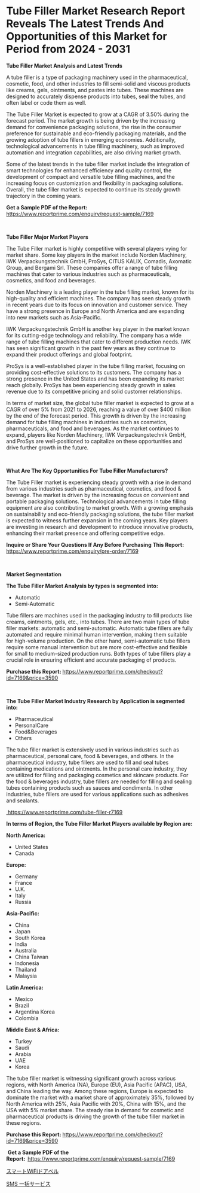<p><h1>Tube Filler Market Research Report Reveals The Latest Trends And Opportunities of this Market for Period from 2024 - 2031</h1></p><p><strong>Tube Filler Market Analysis and Latest Trends</strong></p>
<p><p>A tube filler is a type of packaging machinery used in the pharmaceutical, cosmetic, food, and other industries to fill semi-solid and viscous products like creams, gels, ointments, and pastes into tubes. These machines are designed to accurately dispense products into tubes, seal the tubes, and often label or code them as well.</p><p>The Tube Filler Market is expected to grow at a CAGR of 3.50% during the forecast period. The market growth is being driven by the increasing demand for convenience packaging solutions, the rise in the consumer preference for sustainable and eco-friendly packaging materials, and the growing adoption of tube fillers in emerging economies. Additionally, technological advancements in tube filling machinery, such as improved automation and integration capabilities, are also driving market growth.</p><p>Some of the latest trends in the tube filler market include the integration of smart technologies for enhanced efficiency and quality control, the development of compact and versatile tube filling machines, and the increasing focus on customization and flexibility in packaging solutions. Overall, the tube filler market is expected to continue its steady growth trajectory in the coming years.</p></p>
<p><strong>Get a Sample PDF of the Report:&nbsp;</strong> <a href="https://www.reportprime.com/enquiry/request-sample/7169">https://www.reportprime.com/enquiry/request-sample/7169</a></p>
<p>&nbsp;</p>
<p><strong>Tube Filler Major Market Players</strong></p>
<p><p>The Tube Filler market is highly competitive with several players vying for market share. Some key players in the market include Norden Machinery, IWK Verpackungstechnik GmbH, ProSys, CITUS KALIX, Comadis, Axomatic Group, and Bergami Srl. These companies offer a range of tube filling machines that cater to various industries such as pharmaceuticals, cosmetics, and food and beverages.</p><p>Norden Machinery is a leading player in the tube filling market, known for its high-quality and efficient machines. The company has seen steady growth in recent years due to its focus on innovation and customer service. They have a strong presence in Europe and North America and are expanding into new markets such as Asia-Pacific.</p><p>IWK Verpackungstechnik GmbH is another key player in the market known for its cutting-edge technology and reliability. The company has a wide range of tube filling machines that cater to different production needs. IWK has seen significant growth in the past few years as they continue to expand their product offerings and global footprint.</p><p>ProSys is a well-established player in the tube filling market, focusing on providing cost-effective solutions to its customers. The company has a strong presence in the United States and has been expanding its market reach globally. ProSys has been experiencing steady growth in sales revenue due to its competitive pricing and solid customer relationships.</p><p>In terms of market size, the global tube filler market is expected to grow at a CAGR of over 5% from 2021 to 2026, reaching a value of over $400 million by the end of the forecast period. This growth is driven by the increasing demand for tube filling machines in industries such as cosmetics, pharmaceuticals, and food and beverages. As the market continues to expand, players like Norden Machinery, IWK Verpackungstechnik GmbH, and ProSys are well-positioned to capitalize on these opportunities and drive further growth in the future.</p></p>
<p>&nbsp;</p>
<p><strong>What Are The Key Opportunities For Tube Filler Manufacturers?</strong></p>
<p><p>The Tube Filler market is experiencing steady growth with a rise in demand from various industries such as pharmaceutical, cosmetics, and food & beverage. The market is driven by the increasing focus on convenient and portable packaging solutions. Technological advancements in tube filling equipment are also contributing to market growth. With a growing emphasis on sustainability and eco-friendly packaging solutions, the tube filler market is expected to witness further expansion in the coming years. Key players are investing in research and development to introduce innovative products, enhancing their market presence and offering competitive edge.</p></p>
<p><strong>Inquire or Share Your Questions If Any Before Purchasing This Report:</strong> <a href="https://www.reportprime.com/enquiry/pre-order/7169">https://www.reportprime.com/enquiry/pre-order/7169</a></p>
<p>&nbsp;</p>
<p><strong>Market Segmentation</strong></p>
<p><strong>The Tube Filler Market Analysis by types is segmented into:</strong></p>
<p><ul><li>Automatic</li><li>Semi-Automatic</li></ul></p>
<p><p>Tube fillers are machines used in the packaging industry to fill products like creams, ointments, gels, etc., into tubes. There are two main types of tube filler markets: automatic and semi-automatic. Automatic tube fillers are fully automated and require minimal human intervention, making them suitable for high-volume production. On the other hand, semi-automatic tube fillers require some manual intervention but are more cost-effective and flexible for small to medium-sized production runs. Both types of tube fillers play a crucial role in ensuring efficient and accurate packaging of products.</p></p>
<p><strong>Purchase this Report:&nbsp;</strong><a href="https://www.reportprime.com/checkout?id=7169&price=3590">https://www.reportprime.com/checkout?id=7169&price=3590</a></p>
<p>&nbsp;</p>
<p><strong>The Tube Filler Market Industry Research by Application is segmented into:</strong></p>
<p><ul><li>Pharmaceutical</li><li>PersonalCare</li><li>Food&Beverages</li><li>Others</li></ul></p>
<p><p>The tube filler market is extensively used in various industries such as pharmaceutical, personal care, food & beverages, and others. In the pharmaceutical industry, tube fillers are used to fill and seal tubes containing medications and ointments. In the personal care industry, they are utilized for filling and packaging cosmetics and skincare products. For the food & beverages industry, tube fillers are needed for filling and sealing tubes containing products such as sauces and condiments. In other industries, tube fillers are used for various applications such as adhesives and sealants.</p></p>
<p><a href="https://www.reportprime.com/tube-filler-r7169">&nbsp;https://www.reportprime.com/tube-filler-r7169</a></p>
<p><strong>In terms of Region, the Tube Filler Market Players available by Region are:</strong></p>
<p>
    <p> <strong> North America: </strong>
        <ul>
            <li>United States</li>
            <li>Canada</li>
        </ul>
        </p> 
    <p> <strong> Europe: </strong>
        <ul>
            <li>Germany</li>
            <li>France</li>
            <li>U.K.</li>
            <li>Italy</li>
            <li>Russia</li>
        </ul>
        </p> 
    <p> <strong> Asia-Pacific: </strong>
        <ul>
            <li>China</li>
            <li>Japan</li>
            <li>South Korea</li>
            <li>India</li>
            <li>Australia</li>
            <li>China Taiwan</li>
            <li>Indonesia</li>
            <li>Thailand</li>
            <li>Malaysia</li>
        </ul>
        </p> 
    <p> <strong> Latin America: </strong>
        <ul>
            <li>Mexico</li>
            <li>Brazil</li>
            <li>Argentina Korea</li>
            <li>Colombia</li>
        </ul>
        </p> 
    <p> <strong> Middle East & Africa: </strong>
        <ul>
            <li>Turkey</li>
            <li>Saudi</li>
            <li>Arabia</li>
            <li>UAE</li>
            <li>Korea</li>
        </ul>
    </p>
    </p>
<p><p>The tube filler market is witnessing significant growth across various regions, with North America (NA), Europe (EU), Asia Pacific (APAC), USA, and China leading the way. Among these regions, Europe is expected to dominate the market with a market share of approximately 35%, followed by North America with 25%, Asia Pacific with 20%, China with 15%, and the USA with 5% market share. The steady rise in demand for cosmetic and pharmaceutical products is driving the growth of the tube filler market in these regions.</p></p>
<p><strong>Purchase this Report: </strong><a href="https://www.reportprime.com/checkout?id=7169&price=3590">https://www.reportprime.com/checkout?id=7169&price=3590</a></p>
<p>&nbsp;<strong>Get a Sample PDF of the Report:&nbsp;&nbsp;</strong><a href="https://www.reportprime.com/enquiry/request-sample/7169">https://www.reportprime.com/enquiry/request-sample/7169</a></p>
<p><strong></strong></p>
<p><p><a href="https://medium.com/@bulahhamill28/%E3%82%B9%E3%83%9E%E3%83%BC%E3%83%88wifi%E3%83%89%E3%82%A2%E3%83%99%E3%83%AB%E5%B8%82%E5%A0%B4-%E5%B8%82%E5%A0%B4%E3%82%B7%E3%82%A7%E3%82%A2-%E5%B8%82%E5%A0%B4%E5%8B%95%E5%90%91-%E3%81%8A%E3%82%88%E3%81%B3%E5%B0%86%E6%9D%A5%E3%81%AE%E6%88%90%E9%95%B7%E3%82%92%E6%8E%A2%E3%82%8B-fb10e96264dc">スマートWiFiドアベル</a></p><p><a href="https://medium.com/@spencerremin6/sms%E3%83%96%E3%83%AB%E3%82%AF%E3%82%B5%E3%83%BC%E3%83%93%E3%82%B9%E3%81%AE%E5%B8%82%E5%A0%B4%E8%A6%8F%E6%A8%A1%E3%81%AF-%E4%B8%96%E7%95%8C%E3%81%AE%E7%94%A3%E6%A5%AD%E3%81%A7%E6%9C%80%E9%81%A9%E3%81%AA%E3%83%9E%E3%83%BC%E3%82%B1%E3%83%86%E3%82%A3%E3%83%B3%E3%82%B0%E3%83%81%E3%83%A3%E3%83%8D%E3%83%AB%E3%82%92%E6%98%8E%E3%82%89%E3%81%8B%E3%81%AB%E3%81%97%E3%81%BE%E3%81%99-09602ed1b0e8">SMS 一括サービス</a></p></p>